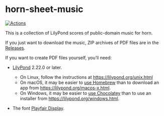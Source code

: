 # horn-sheet-music

[![Actions](https://github.com/nwhetsell/horn-sheet-music/workflows/CI/badge.svg)](https://github.com/nwhetsell/horn-sheet-music/actions?workflow=CI)

This is a collection of LilyPond scores of public-domain music for horn.

If you just want to download the music, ZIP archives of PDF files are in the
[Releases](https://github.com/nwhetsell/horn-sheet-music/releases).

If you want to create PDF files yourself, you’ll need:

* [LilyPond](https://lilypond.org) 2.22.0 or later.
  * On Linux, follow the instructions at https://lilypond.org/unix.html
  * On macOS, it may be easier to
  [use Homebrew](https://github.com/nwhetsell/homebrew-lilypond) than to
  download an app from https://lilypond.org/macos-x.html.
  * On Windows, it may be easier to
  [use Chocolatey](https://chocolatey.org/packages/lilypond) than to use an
  installer from https://lilypond.org/windows.html.

* The font
[Playfair Display](https://fonts.google.com/specimen/Playfair+Display).
